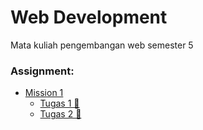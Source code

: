 # Web Development
Mata kuliah pengembangan web semester 5

### Assignment:
  - [Mission 1](#categories)
      - [Tugas 1 🤖](https://rivaldofauzan.github.io/webdev.github.io/mission1/tugas_1/)
      - [Tugas 2 🚀](https://rivaldofauzan.github.io/webdev.github.io/mission1/tugas_2/)